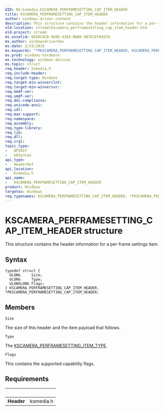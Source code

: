 ```yaml
---
UID: NS:ksmedia.KSCAMERA_PERFRAMESETTING_CAP_ITEM_HEADER
title: KSCAMERA_PERFRAMESETTING_CAP_ITEM_HEADER
author: windows-driver-content
description: This structure contains the header information for a per-frame settings item.
old-location: stream\kscamera_perframesetting_cap_item_header.htm
old-project: stream
ms.assetid: 6E68CACB-4E0E-41E4-BAB6-0B7ECEFA92F6
ms.author: windowsdriverdev
ms.date: 2/23/2018
ms.keywords: "*PKSCAMERA_PERFRAMESETTING_CAP_ITEM_HEADER, KSCAMERA_PERFRAMESETTING_CAP_ITEM_HEADER, KSCAMERA_PERFRAMESETTING_CAP_ITEM_HEADER structure [Streaming Media Devices], PKSCAMERA_PERFRAMESETTING_CAP_ITEM_HEADER, PKSCAMERA_PERFRAMESETTING_CAP_ITEM_HEADER structure pointer [Streaming Media Devices], ksmedia/KSCAMERA_PERFRAMESETTING_CAP_ITEM_HEADER, ksmedia/PKSCAMERA_PERFRAMESETTING_CAP_ITEM_HEADER, stream.kscamera_perframesetting_cap_item_header"
ms.prod: windows-hardware
ms.technology: windows-devices
ms.topic: struct
req.header: ksmedia.h
req.include-header: 
req.target-type: Windows
req.target-min-winverclnt: 
req.target-min-winversvr: 
req.kmdf-ver: 
req.umdf-ver: 
req.ddi-compliance: 
req.unicode-ansi: 
req.idl: 
req.max-support: 
req.namespace: 
req.assembly: 
req.type-library: 
req.lib: 
req.dll: 
req.irql: 
topic_type:
-	APIRef
-	kbSyntax
api_type:
-	HeaderDef
api_location:
-	Ksmedia.h
api_name:
-	KSCAMERA_PERFRAMESETTING_CAP_ITEM_HEADER
product: Windows
targetos: Windows
req.typenames: KSCAMERA_PERFRAMESETTING_CAP_ITEM_HEADER, *PKSCAMERA_PERFRAMESETTING_CAP_ITEM_HEADER
---
```


# KSCAMERA_PERFRAMESETTING_CAP_ITEM_HEADER structure
This structure contains the header information for a per-frame settings item.

## Syntax
````
typedef struct {
  ULONG     Size;
  ULONG     Type;
  ULONGLONG Flags;
} KSCAMERA_PERFRAMESETTING_CAP_ITEM_HEADER, *PKSCAMERA_PERFRAMESETTING_CAP_ITEM_HEADER;
````

## Members


`Size`

The size of this header and the item payload that follows.

`Type`

The <a href="..\ksmedia\ne-ksmedia-kscamera_perframesetting_item_type.md">KSCAMERA_PERFRAMESETTING_ITEM_TYPE</a>.

`Flags`

This contains the supported capability flags.


## Requirements
| &nbsp; | &nbsp; |
| ---- |:---- |
| **Header** | ksmedia.h |